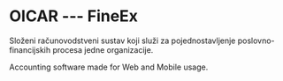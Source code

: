 # OICAR --- FineEx

Složeni računovodstveni sustav koji služi za pojednostavljenje poslovno-financijskih procesa jedne organizacije.

Accounting software made for Web and Mobile usage.
